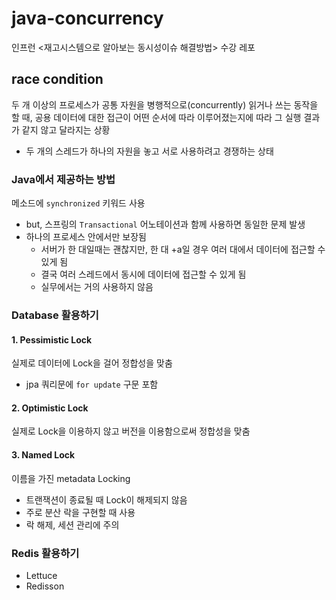 # java-concurrency
인프런 &lt;재고시스템으로 알아보는 동시성이슈 해결방법> 수강 레포

## race condition
두 개 이상의 프로세스가 공통 자원을 병행적으로(concurrently) 읽거나 쓰는 동작을 할 때, 공용 데이터에 대한 접근이 어떤 순서에 따라 이루어졌는지에 따라 그 실행 결과가 같지 않고 달라지는 상황
- 두 개의 스레드가 하나의 자원을 놓고 서로 사용하려고 경쟁하는 상태

### Java에서 제공하는 방법
메소드에 `synchronized` 키워드 사용
- but, 스프링의 `Transactional` 어노테이션과 함께 사용하면 동일한 문제 발생
- 하나의 프로세스 안에서만 보장됨
  - 서버가 한 대일때는 괜찮지만, 한 대 +a일 경우 여러 대에서 데이터에 접근할 수 있게 됨
  - 결국 여러 스레드에서 동시에 데이터에 접근할 수 있게 됨
  - 실무에서는 거의 사용하지 않음

### Database 활용하기
#### 1. Pessimistic Lock
실제로 데이터에 Lock을 걸어 정합성을 맞춤
- jpa 쿼리문에 `for update` 구문 포함
#### 2. Optimistic Lock
실제로 Lock을 이용하지 않고 버전을 이용함으로써 정합성을 맞춤
#### 3. Named Lock
이름을 가진 metadata Locking
- 트랜잭션이 종료될 때 Lock이 해제되지 않음
- 주로 분산 락을 구현할 때 사용
- 락 해제, 세션 관리에 주의
### Redis 활용하기
- Lettuce
- Redisson
